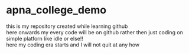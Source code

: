 # apna_college_demo
this is my repository created while learning github<br>here onwards my every code will be on github rather then just coding on simple platforn like idle or else!!<BR>
here my coding era starts and I will not quit at any how
